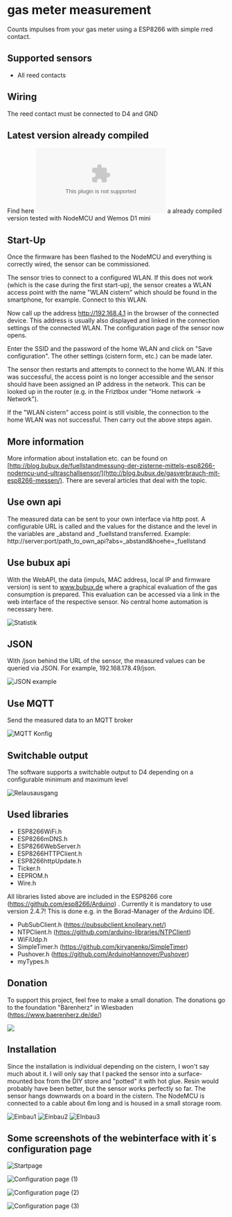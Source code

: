 # gas meter measurement
Counts impulses from your gas meter using a ESP8266 with simple rred contact. 

## Supported sensors

- All reed contacts

## Wiring

The reed contact must be connected to D4 and GND

## Latest version already compiled

Find here ![Version 1030](https://github.com/diefenbecker/zisternenmessung/blob/main/opencistern_1030.bin?raw=true) a already compiled version tested with NodeMCU and Wemos D1 mini

## Start-Up

Once the firmware has been flashed to the NodeMCU and everything is correctly wired, the sensor can be commissioned.

The sensor tries to connect to a configured WLAN. If this does not work (which is the case during the first start-up), the sensor creates a WLAN access point with the name "WLAN cistern" which should be found in the smartphone, for example. Connect to this WLAN.

Now call up the address http://192.168.4.1 in the browser of the connected device. This address is usually also displayed and linked in the connection settings of the connected WLAN. The configuration page of the sensor now opens.

Enter the SSID and the password of the home WLAN and click on "Save configuration". The other settings (cistern form, etc.) can be made later.

The sensor then restarts and attempts to connect to the home WLAN. If this was successful, the access point is no longer accessible and the sensor should have been assigned an IP address in the network. This can be looked up in the router (e.g. in the Friztbox under "Home network -> Network").

If the "WLAN cistern" access point is still visible, the connection to the home WLAN was not successful. Then carry out the above steps again.


## More information

More information about installation etc. can be found on [http://blog.bubux.de/fuellstandmessung-der-zisterne-mittels-esp8266-nodemcu-und-ultraschallsensor/](http://blog.bubux.de/gasverbrauch-mit-esp8266-messen/). There are several articles that deal with the topic.


## Use own api

The measured data can be sent to your own interface via http post. A configurable URL is called and the values for the distance and the level in the variables are _abstand and _fuellstand transferred. Example: http://server:port/path_to_own_api?abs=_abstand&hoehe=_fuellstand

## Use bubux api

With the WebAPI, the data (impuls, MAC address, local IP and firmware version) is sent to www.bubux.de where a graphical evaluation of the gas consumption is prepared. This evaluation can be accessed via a link in the web interface of the respective sensor. No central home automation is necessary here.

![Statistik](https://github.com/diefenbecker/opengasmeter/screenshots/gas_auswertung.PNG)

## JSON
  
With /json behind the URL of the sensor, the measured values can be queried via JSON. For example, 192.168.178.49/json.

![JSON example](https://github.com/diefenbecker/zisternenmessung/blob/main/screenshots/json.PNG?raw=true)
  
## Use MQTT

Send the measured data to an MQTT broker

![MQTT Konfig](https://github.com/diefenbecker/screenshots/gas_mqtt.PNG)


## Switchable output

The software supports a switchable output to D4 depending on a configurable minimum and maximum level

![Relausausgang](https://github.com/diefenbecker/opengasmeter/zisternenmessung/blob/main/screenshots/relais.PNG?raw=true)

## Used libraries

- ESP8266WiFi.h
- ESP8266mDNS.h
- ESP8266WebServer.h
- ESP8266HTTPClient.h
- ESP8266httpUpdate.h
- Ticker.h
- EEPROM.h
- Wire.h

All libraries listed above are included in the ESP8266 core (https://github.com/esp8266/Arduino) . Currently it is mandatory to use version 2.4.7! This is done e.g. in the Borad-Manager of the Arduino IDE.

- PubSubClient.h (https://pubsubclient.knolleary.net/)
- NTPClient.h (https://github.com/arduino-libraries/NTPClient)
- WiFiUdp.h
- SimpleTimer.h (https://github.com/kiryanenko/SimpleTimer)
- Pushover.h (https://github.com/ArduinoHannover/Pushover)
- myTypes.h

## Donation

To support this project, feel free to make a small donation. The donations go to the foundation "Bärenherz" in Wiesbaden (https://www.baerenherz.de/de/)

[![](https://www.paypalobjects.com/en_US/i/btn/btn_donateCC_LG.gif)](https://www.paypal.com/donate/?hosted_button_id=2GUA7DMLQRAUY)

## Installation

Since the installation is individual depending on the cistern, I won't say much about it. I will only say that I packed the sensor into a surface-mounted box from the DIY store and "potted" it with hot glue. Resin would probably have been better, but the sensor works perfectly so far. The sensor hangs downwards on a board in the cistern. The NodeMCU is connected to a cable about 6m long and is housed in a small storage room.

![Einbau1](https://github.com/diefenbecker/zisternenmessung/blob/main/screenshots/einbau1.PNG?raw=true)
![Einbau2](https://github.com/diefenbecker/zisternenmessung/blob/main/screenshots/einbau2.PNG?raw=true)
![EInbau3](https://github.com/diefenbecker/zisternenmessung/blob/main/screenshots/einbau3.PNG?raw=true)

## Some screenshots of the webinterface with it´s configuration page

![Startpage](https://github.com/diefenbecker/zisternenmessung/blob/main/screenshots/startseite.PNG?raw=true)

![Configuration page (1)](https://github.com/diefenbecker/zisternenmessung/blob/main/screenshots/konfig1.PNG?raw=true)

![Configuration page (2)](https://github.com/diefenbecker/zisternenmessung/blob/main/screenshots/konfig2.PNG?raw=true)

![Configuration page (3)](https://github.com/diefenbecker/zisternenmessung/blob/main/screenshots/konfig3.PNG?raw=true)
